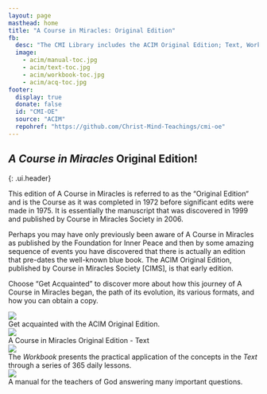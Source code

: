 ```yaml
---
layout: page
masthead: home
title: "A Course in Miracles: Original Edition"
fb:
  desc: "The CMI Library includes the ACIM Original Edition; Text, Workbook, and Manual. All books are fully searchable and support annotation and bookmarks."
  image:
    - acim/manual-toc.jpg
    - acim/text-toc.jpg
    - acim/workbook-toc.jpg
    - acim/acq-toc.jpg
footer:
  display: true
  donate: false
  id: "CMI-OE"
  source: "ACIM"
  repohref: "https://github.com/Christ-Mind-Teachings/cmi-oe"
---
```


## <em>A Course in Miracles</em> Original Edition!
{: .ui.header}

This edition of A Course in Miracles is referred to as the “Original
Edition“ and is the Course as it was completed in 1972 before
significant edits were made in 1975. It is essentially the manuscript
that was discovered in 1999 and published by Course in Miracles Society
in 2006.

Perhaps you may have only previously been aware of A Course in Miracles
as published by the Foundation for Inner Peace and then by some amazing
sequence of events you have discovered that there is actually an edition
that pre-dates the well-known blue book. The ACIM Original Edition,
published by Course in Miracles Society [CIMS], is that early edition.

Choose “Get Acquainted” to discover more about how this journey of A
Course in Miracles began, the path of its evolution, its various
formats, and how you can obtain a copy.

<div id="page-contents">
  <div class="ui three cards">
    <div class="card">
      <a href="#" data-book="acq" class="toc-modal-open image" data-tooltip="Click to view the Getting Acquainted table of contents." data-position="top center">
        <img src="/t/acimoe/public/img/acim/acq-big.jpg">
      </a>
      <div class="content">
        <div class="description">
          Get acquainted with the ACIM Original Edition.
        </div>
      </div>
    </div>
  </div>
  <div class="ui three cards">
    <div class="card">
      <a href="#" data-book="text" class="toc-modal-open image" data-tooltip="Click to view the ACIM Text table of contents." data-position="top center">
        <img src="/t/acimoe/public/img/acim/text.jpg">
      </a>
      <div class="content">
        <div class="description">
          A Course in Miracles Original Edition - Text
        </div>
      </div>
    </div>
    <div class="card">
      <a href="#" data-book="workbook" class="toc-modal-open image" data-tooltip="Click to view the ACIM Workbook table of contents." data-position="top center">
        <img src="/t/acimoe/public/img/acim/workbook.jpg">
      </a>
      <div class="content">
        <div class="description">
          The <em>Workbook</em> presents the practical application of the concepts in the <em>Text</em> through a series of 365 daily lessons.
        </div>
      </div>
    </div>
    <div class="card">
      <a href="#" data-book="manual" class="toc-modal-open image" data-tooltip="Click to view the Manual for Teachers table of contents." data-position="top center">
        <img src="/t/acimoe/public/img/acim/manual.jpg">
      </a>
      <div class="content">
        <div class="description">
          A manual for the teachers of God answering many important questions.
        </div>
      </div>
    </div>
  </div>
</div>
